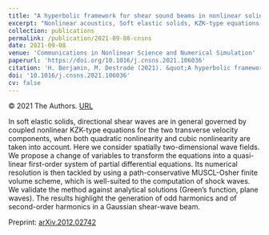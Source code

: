```yaml
---
title: "A hyperbolic framework for shear sound beams in nonlinear solids"
excerpt: "Nonlinear acoustics, Soft elastic solids, KZK-type equations, Finite volume method"
collection: publications
permalink: /publication/2021-09-08-cnsns
date: 2021-09-08
venue: 'Communications in Nonlinear Science and Numerical Simulation'
paperurl: 'https://doi.org/10.1016/j.cnsns.2021.106036'
citation: 'H. Berjamin, M. Destrade (2021). &quot;A hyperbolic framework for shear sound beams in nonlinear solids&quot;, <i>Communications in Nonlinear Science and Numerical Simulation</i> 103, 106036.'
doi: '10.1016/j.cnsns.2021.106036'
cv: false
---
```


© 2021 The Authors. [URL](https://www.sciencedirect.com/science/article/pii/S1007570421003488)

In soft elastic solids, directional shear waves are in general governed by coupled nonlinear KZK-type equations for the two transverse velocity components, when both quadratic nonlinearity and cubic nonlinearity are taken into account. Here we consider spatially two-dimensional wave fields. We propose a change of variables to transform the equations into a quasi-linear first-order system of partial differential equations. Its numerical resolution is then tackled by using a path-conservative MUSCL-Osher finite volume scheme, which is well-suited to the computation of shock waves. We validate the method against analytical solutions (Green’s function, plane waves). The results highlight the generation of odd harmonics and of second-order harmonics in a Gaussian shear-wave beam.

Preprint: [arXiv.2012.02742](https://doi.org/10.48550/arXiv.2012.02742)